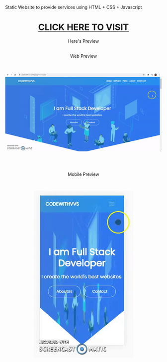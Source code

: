 Static Website to provide services using HTML + CSS + Javascript

<h1 align="center"><a href="https://vinayaksavle.github.io/react-tutorial/" target="_blank">CLICK HERE TO VISIT</a></h1>
<p align="center">
Here's Preview <br/><br/>
  <p align="center">Web Preview</p> <br/>
  <p align="center"><img src="https://github.com/vinayaksavle/Simple-Website-for-Services/blob/master/WebGif.gif" alt="Web Preview"/></p>
  <br/><br/>
  <p align="center">Mobile Preview</p> <br/>
  <p align="center"><img src="https://github.com/vinayaksavle/Simple-Website-for-Services/blob/master/MobileGif.gif" alt="Mobile Preview"/></p>
</p>
